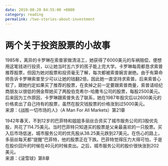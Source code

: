 ```yaml
---
date: 2019-08-20 04:55:00 +0800
category: reading
permalink: /two-stories-about-investment
---
```


# 两个关于投资股票的小故事

1985年，离异的卡罗琳在索普家做清洁工，她获得了6000美元的车祸赔偿，便想用这笔钱进行投资，以让她当时五六岁的孩子能上完大学。卡罗琳每周都恳求索普推荐股票，但因为她对股票和投资毫无了解，每次都被索普婉言谢绝。由于有算命师告诉卡罗琳索普至少可以让她的钱翻2倍，因此她一直坚持求索普。后来索普心软了，跟她约定如果买了推荐的股票，在卖掉之前一定要跟索普商量，索普请经纪商朋友以很低的佣金帮她买了两股伯克希尔-哈撒韦公司的股票，每股2500美元。后来因为工作原因，卡罗琳跟索普失去了联系，她在1987年股灾后以2600美元的价格卖出了自己持有的股票，虽然在股灾钱股票的价格涨到过5000美元。  
来源：《战胜一切市场的人》（A Man For All Markets）第21章

1942年春天，不到12岁的巴菲特和姐姐多丽丝合资买了城市服务公司的3股优先股，共花了114.75美元。当时巴菲特只知道买的股票是父亲最喜欢的一只股票。买入后市场低迷，城市服务公司的优先股从38.25美元跌到27美元。在伤心的路上，多丽丝每天都“提醒”巴菲特，他的股票正在下跌。巴菲特觉得压力大得可怕，于是在股价回升的时候在40元的时候卖出。之后，城市服务公司的股价很快涨到202美元。  
来源：《滚雪球》第8章
